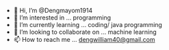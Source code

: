 - 👋 Hi, I’m @Dengmayom1914
- 👀 I’m interested in ... programming
- 🌱 I’m currently learning ... coding/ java programming
- 💞️ I’m looking to collaborate on ... machine learning
- 📫 How to reach me ... dengwilliam40@gmail.com 

<!---
Dengmayom1914/Dengmayom1914 is a ✨ special ✨ repository because its `README.md` (this file) appears on your GitHub profile.
You can click the Preview link to take a look at your changes.
--->
